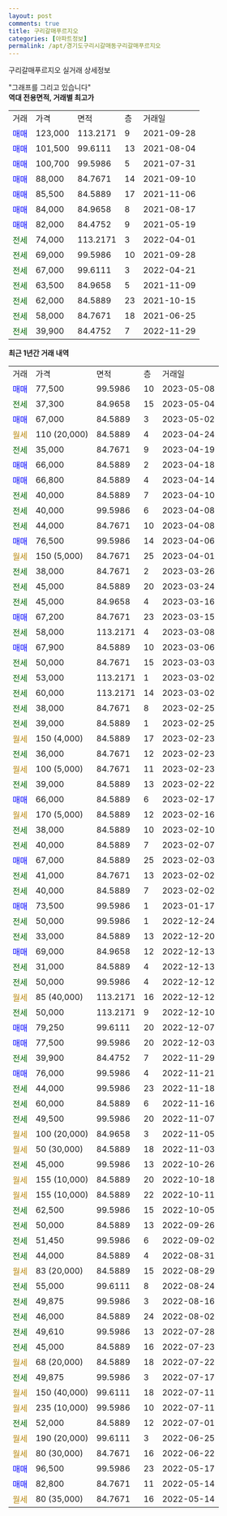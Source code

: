 ```yaml
---
layout: post
comments: true
title: 구리갈매푸르지오
categories: [아파트정보]
permalink: /apt/경기도구리시갈매동구리갈매푸르지오
---
```


구리갈매푸르지오 실거래 상세정보

<script type="text/javascript">
  google.charts.load('current', {'packages':['line', 'corechart']});
  google.charts.setOnLoadCallback(drawChart);

  function drawChart() {
    var data = new google.visualization.DataTable();
    data.addColumn('date', '거래일');
    data.addColumn('number', "매매");
    data.addColumn('number', "전세");
    data.addColumn('number', "전매");

    data.addRows([[new Date(Date.parse("2023-05-08")), 77500, null, null], [new Date(Date.parse("2023-05-04")), null, 37300, null], [new Date(Date.parse("2023-05-02")), 67000, null, null], [new Date(Date.parse("2023-04-24")), null, null, null], [new Date(Date.parse("2023-04-19")), null, 35000, null], [new Date(Date.parse("2023-04-18")), 66000, null, null], [new Date(Date.parse("2023-04-14")), 66800, null, null], [new Date(Date.parse("2023-04-10")), null, 40000, null], [new Date(Date.parse("2023-04-08")), null, 40000, null], [new Date(Date.parse("2023-04-08")), null, 44000, null], [new Date(Date.parse("2023-04-06")), 76500, null, null], [new Date(Date.parse("2023-04-01")), null, null, null], [new Date(Date.parse("2023-03-26")), null, 38000, null], [new Date(Date.parse("2023-03-24")), null, 45000, null], [new Date(Date.parse("2023-03-16")), null, 45000, null], [new Date(Date.parse("2023-03-15")), 67200, null, null], [new Date(Date.parse("2023-03-08")), null, 58000, null], [new Date(Date.parse("2023-03-06")), 67900, null, null], [new Date(Date.parse("2023-03-03")), null, 50000, null], [new Date(Date.parse("2023-03-02")), null, 53000, null], [new Date(Date.parse("2023-03-02")), null, 60000, null], [new Date(Date.parse("2023-02-25")), null, 38000, null], [new Date(Date.parse("2023-02-25")), null, 39000, null], [new Date(Date.parse("2023-02-23")), null, null, null], [new Date(Date.parse("2023-02-23")), null, 36000, null], [new Date(Date.parse("2023-02-23")), null, null, null], [new Date(Date.parse("2023-02-22")), null, 39000, null], [new Date(Date.parse("2023-02-17")), 66000, null, null], [new Date(Date.parse("2023-02-16")), null, null, null], [new Date(Date.parse("2023-02-10")), null, 38000, null], [new Date(Date.parse("2023-02-07")), null, 40000, null], [new Date(Date.parse("2023-02-03")), 67000, null, null], [new Date(Date.parse("2023-02-02")), null, 41000, null], [new Date(Date.parse("2023-02-02")), null, 40000, null], [new Date(Date.parse("2023-01-17")), 73500, null, null], [new Date(Date.parse("2022-12-24")), null, 50000, null], [new Date(Date.parse("2022-12-20")), null, 33000, null], [new Date(Date.parse("2022-12-13")), 69000, null, null], [new Date(Date.parse("2022-12-13")), null, 31000, null], [new Date(Date.parse("2022-12-12")), null, 50000, null], [new Date(Date.parse("2022-12-12")), null, null, null], [new Date(Date.parse("2022-12-10")), null, 50000, null], [new Date(Date.parse("2022-12-07")), 79250, null, null], [new Date(Date.parse("2022-12-03")), 77500, null, null], [new Date(Date.parse("2022-11-29")), null, 39900, null], [new Date(Date.parse("2022-11-21")), 76000, null, null], [new Date(Date.parse("2022-11-18")), null, 44000, null], [new Date(Date.parse("2022-11-16")), null, 60000, null], [new Date(Date.parse("2022-11-07")), null, 49500, null], [new Date(Date.parse("2022-11-05")), null, null, null], [new Date(Date.parse("2022-11-03")), null, null, null], [new Date(Date.parse("2022-10-26")), null, 45000, null], [new Date(Date.parse("2022-10-18")), null, null, null], [new Date(Date.parse("2022-10-11")), null, null, null], [new Date(Date.parse("2022-10-05")), null, 62500, null], [new Date(Date.parse("2022-09-26")), null, 50000, null], [new Date(Date.parse("2022-09-02")), null, 51450, null], [new Date(Date.parse("2022-08-31")), null, 44000, null], [new Date(Date.parse("2022-08-29")), null, null, null], [new Date(Date.parse("2022-08-24")), null, 55000, null], [new Date(Date.parse("2022-08-16")), null, 49875, null], [new Date(Date.parse("2022-08-02")), null, 46000, null], [new Date(Date.parse("2022-07-28")), null, 49610, null], [new Date(Date.parse("2022-07-23")), null, 45000, null], [new Date(Date.parse("2022-07-22")), null, null, null], [new Date(Date.parse("2022-07-17")), null, 49875, null], [new Date(Date.parse("2022-07-11")), null, null, null], [new Date(Date.parse("2022-07-11")), null, null, null], [new Date(Date.parse("2022-07-01")), null, 52000, null], [new Date(Date.parse("2022-06-25")), null, null, null], [new Date(Date.parse("2022-06-22")), null, null, null], [new Date(Date.parse("2022-05-17")), 96500, null, null], [new Date(Date.parse("2022-05-14")), 82800, null, null], [new Date(Date.parse("2022-05-14")), null, null, null]]);

    var options = {
      hAxis: {
        format: 'yyyy/MM/dd'
      },    
      lineWidth: 0,
      pointsVisible: true,    
      title: '최근 1년간 유형별 실거래가 분포',
      legend: { position: 'bottom' }
    };

    var formatter = new google.visualization.NumberFormat({pattern:'###,###'} );
    formatter.format(data, 1);
    formatter.format(data, 2);
    
    setTimeout(function() {
        var chart = new google.visualization.LineChart(document.getElementById('columnchart_material'));
        chart.draw(data, (options));
        document.getElementById('loading').style.display = 'none';
    }, 200);
  }
</script>


<div id="loading" style="z-index:20; display: block; margin-left: 0px">"그래프를 그리고 있습니다"</div>
<div id="columnchart_material" style="width: 95%; margin-left: 0px; display: block"></div>
<!-- contents start -->
<b>역대 전용면적, 거래별 최고가</b>
<table class="sortable">
    <tr>
      <td>거래</td>
      <td>가격</td>
      <td>면적</td>
      <td>층</td>
      <td>거래일</td>
    </tr>
        <tr>
          <td><a style="color: blue">매매</a></td>
          <td>123,000</td>
          <td>113.2171</td>
          <td>9</td>
          <td>2021-09-28</td>
        </tr>            <tr>
          <td><a style="color: blue">매매</a></td>
          <td>101,500</td>
          <td>99.6111</td>
          <td>13</td>
          <td>2021-08-04</td>
        </tr>            <tr>
          <td><a style="color: blue">매매</a></td>
          <td>100,700</td>
          <td>99.5986</td>
          <td>5</td>
          <td>2021-07-31</td>
        </tr>            <tr>
          <td><a style="color: blue">매매</a></td>
          <td>88,000</td>
          <td>84.7671</td>
          <td>14</td>
          <td>2021-09-10</td>
        </tr>            <tr>
          <td><a style="color: blue">매매</a></td>
          <td>85,500</td>
          <td>84.5889</td>
          <td>17</td>
          <td>2021-11-06</td>
        </tr>            <tr>
          <td><a style="color: blue">매매</a></td>
          <td>84,000</td>
          <td>84.9658</td>
          <td>8</td>
          <td>2021-08-17</td>
        </tr>            <tr>
          <td><a style="color: blue">매매</a></td>
          <td>82,000</td>
          <td>84.4752</td>
          <td>9</td>
          <td>2021-05-19</td>
        </tr>        
        <tr>
              <td><a style="color: darkgreen">전세</a></td>
              <td>74,000</td>
              <td>113.2171</td>
              <td>3</td>
              <td>2022-04-01</td>
            </tr>            <tr>
              <td><a style="color: darkgreen">전세</a></td>
              <td>69,000</td>
              <td>99.5986</td>
              <td>10</td>
              <td>2021-09-28</td>
            </tr>            <tr>
              <td><a style="color: darkgreen">전세</a></td>
              <td>67,000</td>
              <td>99.6111</td>
              <td>3</td>
              <td>2022-04-21</td>
            </tr>            <tr>
              <td><a style="color: darkgreen">전세</a></td>
              <td>63,500</td>
              <td>84.9658</td>
              <td>5</td>
              <td>2021-11-09</td>
            </tr>            <tr>
              <td><a style="color: darkgreen">전세</a></td>
              <td>62,000</td>
              <td>84.5889</td>
              <td>23</td>
              <td>2021-10-15</td>
            </tr>            <tr>
              <td><a style="color: darkgreen">전세</a></td>
              <td>58,000</td>
              <td>84.7671</td>
              <td>18</td>
              <td>2021-06-25</td>
            </tr>            <tr>
              <td><a style="color: darkgreen">전세</a></td>
              <td>39,900</td>
              <td>84.4752</td>
              <td>7</td>
              <td>2022-11-29</td>
            </tr>        
    
</table>

<b>최근 1년간 거래 내역</b>

<table class="sortable">
    <tr>
      <td>거래</td>
      <td>가격</td>
      <td>면적</td>
      <td>층</td>
      <td>거래일</td>
    </tr>
    <tr>
      <td><a style="color: blue">매매</a></td>
      <td>77,500</td>
      <td>99.5986</td>
      <td>10</td>
      <td>2023-05-08</td>
    </tr>          <tr>
      <td><a style="color: darkgreen">전세</a></td>
      <td>37,300</td>
      <td>84.9658</td>
      <td>15</td>
      <td>2023-05-04</td>
    </tr>          <tr>
      <td><a style="color: blue">매매</a></td>
      <td>67,000</td>
      <td>84.5889</td>
      <td>3</td>
      <td>2023-05-02</td>
    </tr>          <tr>
      <td><a style="color: darkgoldenrod">월세</a></td>
      <td>110 (20,000)</td>
      <td>84.5889</td>
      <td>4</td>
      <td>2023-04-24</td>
    </tr>          <tr>
      <td><a style="color: darkgreen">전세</a></td>
      <td>35,000</td>
      <td>84.7671</td>
      <td>9</td>
      <td>2023-04-19</td>
    </tr>          <tr>
      <td><a style="color: blue">매매</a></td>
      <td>66,000</td>
      <td>84.5889</td>
      <td>2</td>
      <td>2023-04-18</td>
    </tr>          <tr>
      <td><a style="color: blue">매매</a></td>
      <td>66,800</td>
      <td>84.5889</td>
      <td>4</td>
      <td>2023-04-14</td>
    </tr>          <tr>
      <td><a style="color: darkgreen">전세</a></td>
      <td>40,000</td>
      <td>84.5889</td>
      <td>7</td>
      <td>2023-04-10</td>
    </tr>          <tr>
      <td><a style="color: darkgreen">전세</a></td>
      <td>40,000</td>
      <td>99.5986</td>
      <td>6</td>
      <td>2023-04-08</td>
    </tr>          <tr>
      <td><a style="color: darkgreen">전세</a></td>
      <td>44,000</td>
      <td>84.7671</td>
      <td>10</td>
      <td>2023-04-08</td>
    </tr>          <tr>
      <td><a style="color: blue">매매</a></td>
      <td>76,500</td>
      <td>99.5986</td>
      <td>14</td>
      <td>2023-04-06</td>
    </tr>          <tr>
      <td><a style="color: darkgoldenrod">월세</a></td>
      <td>150 (5,000)</td>
      <td>84.7671</td>
      <td>25</td>
      <td>2023-04-01</td>
    </tr>          <tr>
      <td><a style="color: darkgreen">전세</a></td>
      <td>38,000</td>
      <td>84.7671</td>
      <td>2</td>
      <td>2023-03-26</td>
    </tr>          <tr>
      <td><a style="color: darkgreen">전세</a></td>
      <td>45,000</td>
      <td>84.5889</td>
      <td>20</td>
      <td>2023-03-24</td>
    </tr>          <tr>
      <td><a style="color: darkgreen">전세</a></td>
      <td>45,000</td>
      <td>84.9658</td>
      <td>4</td>
      <td>2023-03-16</td>
    </tr>          <tr>
      <td><a style="color: blue">매매</a></td>
      <td>67,200</td>
      <td>84.7671</td>
      <td>23</td>
      <td>2023-03-15</td>
    </tr>          <tr>
      <td><a style="color: darkgreen">전세</a></td>
      <td>58,000</td>
      <td>113.2171</td>
      <td>4</td>
      <td>2023-03-08</td>
    </tr>          <tr>
      <td><a style="color: blue">매매</a></td>
      <td>67,900</td>
      <td>84.5889</td>
      <td>10</td>
      <td>2023-03-06</td>
    </tr>          <tr>
      <td><a style="color: darkgreen">전세</a></td>
      <td>50,000</td>
      <td>84.7671</td>
      <td>15</td>
      <td>2023-03-03</td>
    </tr>          <tr>
      <td><a style="color: darkgreen">전세</a></td>
      <td>53,000</td>
      <td>113.2171</td>
      <td>1</td>
      <td>2023-03-02</td>
    </tr>          <tr>
      <td><a style="color: darkgreen">전세</a></td>
      <td>60,000</td>
      <td>113.2171</td>
      <td>14</td>
      <td>2023-03-02</td>
    </tr>          <tr>
      <td><a style="color: darkgreen">전세</a></td>
      <td>38,000</td>
      <td>84.7671</td>
      <td>8</td>
      <td>2023-02-25</td>
    </tr>          <tr>
      <td><a style="color: darkgreen">전세</a></td>
      <td>39,000</td>
      <td>84.5889</td>
      <td>1</td>
      <td>2023-02-25</td>
    </tr>          <tr>
      <td><a style="color: darkgoldenrod">월세</a></td>
      <td>150 (4,000)</td>
      <td>84.5889</td>
      <td>17</td>
      <td>2023-02-23</td>
    </tr>          <tr>
      <td><a style="color: darkgreen">전세</a></td>
      <td>36,000</td>
      <td>84.7671</td>
      <td>12</td>
      <td>2023-02-23</td>
    </tr>          <tr>
      <td><a style="color: darkgoldenrod">월세</a></td>
      <td>100 (5,000)</td>
      <td>84.7671</td>
      <td>11</td>
      <td>2023-02-23</td>
    </tr>          <tr>
      <td><a style="color: darkgreen">전세</a></td>
      <td>39,000</td>
      <td>84.5889</td>
      <td>13</td>
      <td>2023-02-22</td>
    </tr>          <tr>
      <td><a style="color: blue">매매</a></td>
      <td>66,000</td>
      <td>84.5889</td>
      <td>6</td>
      <td>2023-02-17</td>
    </tr>          <tr>
      <td><a style="color: darkgoldenrod">월세</a></td>
      <td>170 (5,000)</td>
      <td>84.5889</td>
      <td>12</td>
      <td>2023-02-16</td>
    </tr>          <tr>
      <td><a style="color: darkgreen">전세</a></td>
      <td>38,000</td>
      <td>84.5889</td>
      <td>10</td>
      <td>2023-02-10</td>
    </tr>          <tr>
      <td><a style="color: darkgreen">전세</a></td>
      <td>40,000</td>
      <td>84.5889</td>
      <td>7</td>
      <td>2023-02-07</td>
    </tr>          <tr>
      <td><a style="color: blue">매매</a></td>
      <td>67,000</td>
      <td>84.5889</td>
      <td>25</td>
      <td>2023-02-03</td>
    </tr>          <tr>
      <td><a style="color: darkgreen">전세</a></td>
      <td>41,000</td>
      <td>84.7671</td>
      <td>13</td>
      <td>2023-02-02</td>
    </tr>          <tr>
      <td><a style="color: darkgreen">전세</a></td>
      <td>40,000</td>
      <td>84.5889</td>
      <td>7</td>
      <td>2023-02-02</td>
    </tr>          <tr>
      <td><a style="color: blue">매매</a></td>
      <td>73,500</td>
      <td>99.5986</td>
      <td>1</td>
      <td>2023-01-17</td>
    </tr>          <tr>
      <td><a style="color: darkgreen">전세</a></td>
      <td>50,000</td>
      <td>99.5986</td>
      <td>1</td>
      <td>2022-12-24</td>
    </tr>          <tr>
      <td><a style="color: darkgreen">전세</a></td>
      <td>33,000</td>
      <td>84.5889</td>
      <td>13</td>
      <td>2022-12-20</td>
    </tr>          <tr>
      <td><a style="color: blue">매매</a></td>
      <td>69,000</td>
      <td>84.9658</td>
      <td>12</td>
      <td>2022-12-13</td>
    </tr>          <tr>
      <td><a style="color: darkgreen">전세</a></td>
      <td>31,000</td>
      <td>84.5889</td>
      <td>4</td>
      <td>2022-12-13</td>
    </tr>          <tr>
      <td><a style="color: darkgreen">전세</a></td>
      <td>50,000</td>
      <td>99.5986</td>
      <td>4</td>
      <td>2022-12-12</td>
    </tr>          <tr>
      <td><a style="color: darkgoldenrod">월세</a></td>
      <td>85 (40,000)</td>
      <td>113.2171</td>
      <td>16</td>
      <td>2022-12-12</td>
    </tr>          <tr>
      <td><a style="color: darkgreen">전세</a></td>
      <td>50,000</td>
      <td>113.2171</td>
      <td>9</td>
      <td>2022-12-10</td>
    </tr>          <tr>
      <td><a style="color: blue">매매</a></td>
      <td>79,250</td>
      <td>99.6111</td>
      <td>20</td>
      <td>2022-12-07</td>
    </tr>          <tr>
      <td><a style="color: blue">매매</a></td>
      <td>77,500</td>
      <td>99.5986</td>
      <td>20</td>
      <td>2022-12-03</td>
    </tr>          <tr>
      <td><a style="color: darkgreen">전세</a></td>
      <td>39,900</td>
      <td>84.4752</td>
      <td>7</td>
      <td>2022-11-29</td>
    </tr>          <tr>
      <td><a style="color: blue">매매</a></td>
      <td>76,000</td>
      <td>99.5986</td>
      <td>4</td>
      <td>2022-11-21</td>
    </tr>          <tr>
      <td><a style="color: darkgreen">전세</a></td>
      <td>44,000</td>
      <td>99.5986</td>
      <td>23</td>
      <td>2022-11-18</td>
    </tr>          <tr>
      <td><a style="color: darkgreen">전세</a></td>
      <td>60,000</td>
      <td>84.5889</td>
      <td>6</td>
      <td>2022-11-16</td>
    </tr>          <tr>
      <td><a style="color: darkgreen">전세</a></td>
      <td>49,500</td>
      <td>99.5986</td>
      <td>20</td>
      <td>2022-11-07</td>
    </tr>          <tr>
      <td><a style="color: darkgoldenrod">월세</a></td>
      <td>100 (20,000)</td>
      <td>84.9658</td>
      <td>3</td>
      <td>2022-11-05</td>
    </tr>          <tr>
      <td><a style="color: darkgoldenrod">월세</a></td>
      <td>50 (30,000)</td>
      <td>84.5889</td>
      <td>18</td>
      <td>2022-11-03</td>
    </tr>          <tr>
      <td><a style="color: darkgreen">전세</a></td>
      <td>45,000</td>
      <td>99.5986</td>
      <td>13</td>
      <td>2022-10-26</td>
    </tr>          <tr>
      <td><a style="color: darkgoldenrod">월세</a></td>
      <td>155 (10,000)</td>
      <td>84.5889</td>
      <td>20</td>
      <td>2022-10-18</td>
    </tr>          <tr>
      <td><a style="color: darkgoldenrod">월세</a></td>
      <td>155 (10,000)</td>
      <td>84.5889</td>
      <td>22</td>
      <td>2022-10-11</td>
    </tr>          <tr>
      <td><a style="color: darkgreen">전세</a></td>
      <td>62,500</td>
      <td>99.5986</td>
      <td>15</td>
      <td>2022-10-05</td>
    </tr>          <tr>
      <td><a style="color: darkgreen">전세</a></td>
      <td>50,000</td>
      <td>84.5889</td>
      <td>13</td>
      <td>2022-09-26</td>
    </tr>          <tr>
      <td><a style="color: darkgreen">전세</a></td>
      <td>51,450</td>
      <td>99.5986</td>
      <td>6</td>
      <td>2022-09-02</td>
    </tr>          <tr>
      <td><a style="color: darkgreen">전세</a></td>
      <td>44,000</td>
      <td>84.5889</td>
      <td>4</td>
      <td>2022-08-31</td>
    </tr>          <tr>
      <td><a style="color: darkgoldenrod">월세</a></td>
      <td>83 (20,000)</td>
      <td>84.5889</td>
      <td>15</td>
      <td>2022-08-29</td>
    </tr>          <tr>
      <td><a style="color: darkgreen">전세</a></td>
      <td>55,000</td>
      <td>99.6111</td>
      <td>8</td>
      <td>2022-08-24</td>
    </tr>          <tr>
      <td><a style="color: darkgreen">전세</a></td>
      <td>49,875</td>
      <td>99.5986</td>
      <td>3</td>
      <td>2022-08-16</td>
    </tr>          <tr>
      <td><a style="color: darkgreen">전세</a></td>
      <td>46,000</td>
      <td>84.5889</td>
      <td>24</td>
      <td>2022-08-02</td>
    </tr>          <tr>
      <td><a style="color: darkgreen">전세</a></td>
      <td>49,610</td>
      <td>99.5986</td>
      <td>13</td>
      <td>2022-07-28</td>
    </tr>          <tr>
      <td><a style="color: darkgreen">전세</a></td>
      <td>45,000</td>
      <td>84.5889</td>
      <td>16</td>
      <td>2022-07-23</td>
    </tr>          <tr>
      <td><a style="color: darkgoldenrod">월세</a></td>
      <td>68 (20,000)</td>
      <td>84.5889</td>
      <td>18</td>
      <td>2022-07-22</td>
    </tr>          <tr>
      <td><a style="color: darkgreen">전세</a></td>
      <td>49,875</td>
      <td>99.5986</td>
      <td>3</td>
      <td>2022-07-17</td>
    </tr>          <tr>
      <td><a style="color: darkgoldenrod">월세</a></td>
      <td>150 (40,000)</td>
      <td>99.6111</td>
      <td>18</td>
      <td>2022-07-11</td>
    </tr>          <tr>
      <td><a style="color: darkgoldenrod">월세</a></td>
      <td>235 (10,000)</td>
      <td>99.5986</td>
      <td>10</td>
      <td>2022-07-11</td>
    </tr>          <tr>
      <td><a style="color: darkgreen">전세</a></td>
      <td>52,000</td>
      <td>84.5889</td>
      <td>12</td>
      <td>2022-07-01</td>
    </tr>          <tr>
      <td><a style="color: darkgoldenrod">월세</a></td>
      <td>190 (20,000)</td>
      <td>99.6111</td>
      <td>3</td>
      <td>2022-06-25</td>
    </tr>          <tr>
      <td><a style="color: darkgoldenrod">월세</a></td>
      <td>80 (30,000)</td>
      <td>84.7671</td>
      <td>16</td>
      <td>2022-06-22</td>
    </tr>          <tr>
      <td><a style="color: blue">매매</a></td>
      <td>96,500</td>
      <td>99.5986</td>
      <td>23</td>
      <td>2022-05-17</td>
    </tr>          <tr>
      <td><a style="color: blue">매매</a></td>
      <td>82,800</td>
      <td>84.7671</td>
      <td>11</td>
      <td>2022-05-14</td>
    </tr>          <tr>
      <td><a style="color: darkgoldenrod">월세</a></td>
      <td>80 (35,000)</td>
      <td>84.7671</td>
      <td>16</td>
      <td>2022-05-14</td>
    </tr>      </table>
<!-- contents end -->    

